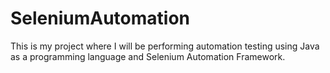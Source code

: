 # SeleniumAutomation
This is my project where I will be performing automation testing using Java as a programming language and Selenium Automation Framework.
